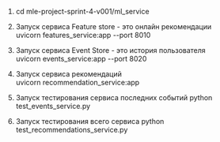 
1. cd mle-project-sprint-4-v001/ml_service   

2. Запуск сервиса Feature store - это онлайн рекомендации  
uvicorn features_service:app --port 8010 

3. Запуск сервиса Event Store - это история пользователя    
uvicorn events_service:app --port 8020    
  
4. Запуск сервиса рекомендаций   
uvicorn recommendation_service:app   

5. Запуск тестирования сервиса последних событий 
python test_events_service.py

5. Запуск тестирования всего сервиса
python test_recommendations_service.py 
